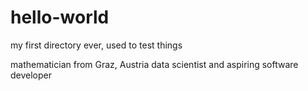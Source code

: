 # hello-world
my first directory ever, used to test things

mathematician from Graz, Austria
data scientist and aspiring software developer

